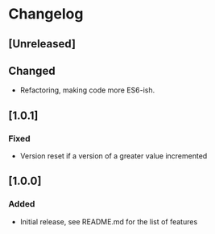 # Changelog

## [Unreleased]
## Changed
- Refactoring, making code more ES6-ish.

## [1.0.1]
### Fixed
- Version reset if a version of a greater value incremented

## [1.0.0]
### Added
- Initial release, see README.md for the list of features

